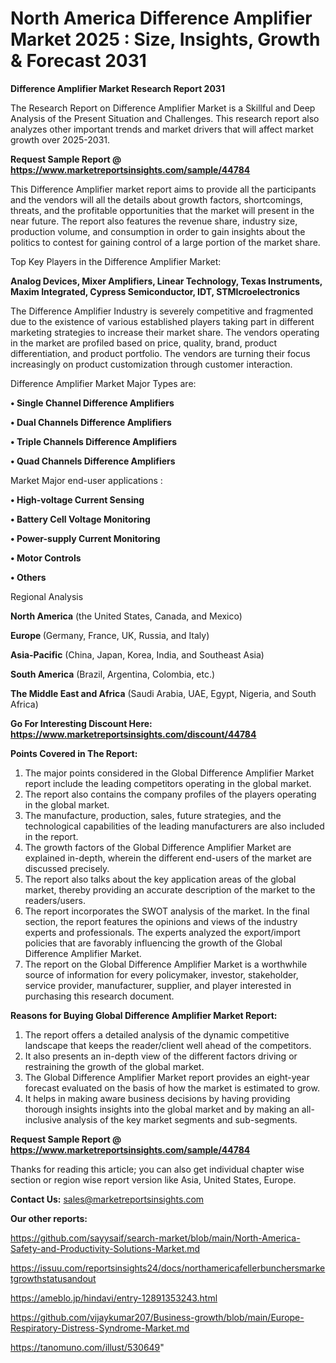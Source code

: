# North America Difference Amplifier Market 2025 : Size, Insights, Growth & Forecast 2031

<strong>Difference Amplifier Market Research Report 2031</strong>

The Research Report on Difference Amplifier Market is a Skillful and Deep Analysis of the Present Situation and Challenges. This research report also analyzes other important trends and market drivers that will affect market growth over 2025-2031.

<strong>Request Sample Report @ <a href=https://www.marketreportsinsights.com/sample/44784>https://www.marketreportsinsights.com/sample/44784</a></strong>

This Difference Amplifier market report aims to provide all the participants and the vendors will all the details about growth factors, shortcomings, threats, and the profitable opportunities that the market will present in the near future. The report also features the revenue share, industry size, production volume, and consumption in order to gain insights about the politics to contest for gaining control of a large portion of the market share.

Top Key Players in the Difference Amplifier Market:

<strong>Analog Devices, Mixer Amplifiers, Linear Technology, Texas Instruments, Maxim Integrated, Cypress Semiconductor, IDT, STMIcroelectronics</strong>

The Difference Amplifier Industry is severely competitive and fragmented due to the existence of various established players taking part in different marketing strategies to increase their market share. The vendors operating in the market are profiled based on price, quality, brand, product differentiation, and product portfolio. The vendors are turning their focus increasingly on product customization through customer interaction.

Difference Amplifier Market Major Types are:

<strong>•  Single Channel Difference Amplifiers

•  Dual Channels Difference Amplifiers

•  Triple Channels Difference Amplifiers

•  Quad Channels Difference Amplifiers</strong>

Market Major end-user applications :

<strong>•  High-voltage Current Sensing

•  Battery Cell Voltage Monitoring

•  Power-supply Current Monitoring

•  Motor Controls

•  Others</strong>

Regional Analysis

</u><strong><b>North America</b></strong> (the United States, Canada, and Mexico)

<strong><b>Europe </b></strong>(Germany, France, UK, Russia, and Italy)

<strong><b>Asia-Pacific</b></strong> (China, Japan, Korea, India, and Southeast Asia)

<strong><b>South America</b></strong> (Brazil, Argentina, Colombia, etc.)

<strong><b>The Middle East and Africa</b></strong> (Saudi Arabia, UAE, Egypt, Nigeria, and South Africa)

<strong>Go For Interesting Discount Here: <a href=https://www.marketreportsinsights.com/discount/44784>https://www.marketreportsinsights.com/discount/44784</a></strong>

<strong>Points Covered in The Report:</strong>
<ol>
  <li>The major points considered in the Global Difference Amplifier Market report include the leading competitors operating in the global market.</li>
  <li>The report also contains the company profiles of the players operating in the global market.</li>
  <li>The manufacture, production, sales, future strategies, and the technological capabilities of the leading manufacturers are also included in the report.</li>
  <li>The growth factors of the Global Difference Amplifier Market are explained in-depth, wherein the different end-users of the market are discussed precisely.</li>
  <li>The report also talks about the key application areas of the global market, thereby providing an accurate description of the market to the readers/users.</li>
  <li>The report incorporates the SWOT analysis of the market. In the final section, the report features the opinions and views of the industry experts and professionals. The experts analyzed the export/import policies that are favorably influencing the growth of the Global Difference Amplifier Market.</li>
  <li>The report on the Global Difference Amplifier Market is a worthwhile source of information for every policymaker, investor, stakeholder, service provider, manufacturer, supplier, and player interested in purchasing this research document.</li>
</ol>
<strong>Reasons for Buying Global Difference Amplifier Market Report:</strong>

<ol>
  <li>The report offers a detailed analysis of the dynamic competitive landscape that keeps the reader/client well ahead of the competitors.</li>
  <li>It also presents an in-depth view of the different factors driving or restraining the growth of the global market.</li>
  <li>The Global Difference Amplifier Market report provides an eight-year forecast evaluated on the basis of how the market is estimated to grow.</li>
  <li>It helps in making aware business decisions by having providing thorough insights insights into the global market and by making an all-inclusive analysis of the key market segments and sub-segments.</li>
</ol>
<strong>Request Sample Report @ <a href=https://www.marketreportsinsights.com/sample/44784>https://www.marketreportsinsights.com/sample/44784</a></strong>


Thanks for reading this article; you can also get individual chapter wise section or region wise report version like Asia, United States, Europe.

<strong>Contact Us:</strong>
sales@marketreportsinsights.com

<strong>Our other reports:</strong>

<a href=https://github.com/sayysaif/search-market/blob/main/North-America-Safety-and-Productivity-Solutions-Market.md>https://github.com/sayysaif/search-market/blob/main/North-America-Safety-and-Productivity-Solutions-Market.md</a>

<a href=https://issuu.com/reportsinsights24/docs/northamericafellerbunchersmarketgrowthstatusandout>https://issuu.com/reportsinsights24/docs/northamericafellerbunchersmarketgrowthstatusandout</a>

<a href=https://ameblo.jp/hindavi/entry-12891353243.html>https://ameblo.jp/hindavi/entry-12891353243.html</a>

<a href=https://github.com/vijaykumar207/Business-growth/blob/main/Europe-Respiratory-Distress-Syndrome-Market.md>https://github.com/vijaykumar207/Business-growth/blob/main/Europe-Respiratory-Distress-Syndrome-Market.md</a>

<a href=https://tanomuno.com/illust/530649>https://tanomuno.com/illust/530649</a>"

